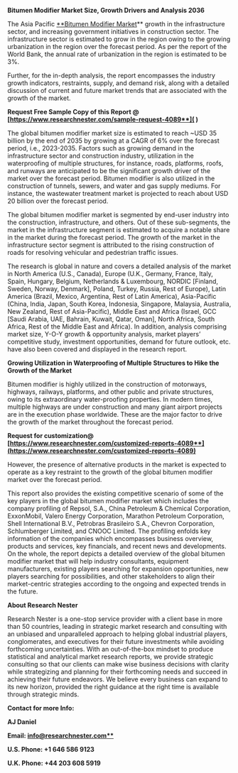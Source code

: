 ﻿**Bitumen Modifier Market Size, Growth Drivers and Analysis 2036**

The Asia Pacific [**Bitumen Modifier Market](https://www.researchnester.com/reports/bitumen-modifier-market/4089)** growth in the infrastructure sector, and increasing government initiatives in construction sector. The infrastructure sector is estimated to grow in the region owing to the growing urbanization in the region over the forecast period. As per the report of the World Bank, the annual rate of urbanization in the region is estimated to be 3%.

Further, for the in-depth analysis, the report encompasses the industry growth indicators, restraints, supply, and demand risk, along with a detailed discussion of current and future market trends that are associated with the growth of the market.

<a name="_hlk168911023"></a><a name="_hlk168911453"></a>**Request Free Sample Copy of this Report @ [https://www.researchnester.com/sample-request-4089**]( )**

The global bitumen modifier market size is estimated to reach ~USD 35 billion by the end of 2035 by growing at a CAGR of 6% over the forecast period, i.e., 2023-2035. Factors such as growing demand in the infrastructure sector and construction industry, utilization in the waterproofing of multiple structures, for instance, roads, platforms, roofs, and runways are anticipated to be the significant growth driver of the market over the forecast period. Bitumen modifier is also utilized in the construction of tunnels, sewers, and water and gas supply mediums. For instance, the wastewater treatment market is projected to reach about USD 20 billion over the forecast period. 

The global bitumen modifier market is segmented by end-user industry into the construction, infrastructure, and others. Out of these sub-segments, the market in the infrastructure segment is estimated to acquire a notable share in the market during the forecast period. The growth of the market in the infrastructure sector segment is attributed to the rising construction of roads for resolving vehicular and pedestrian traffic issues. 

The research is global in nature and covers a detailed analysis of the market in North America (U.S., Canada), Europe (U.K., Germany, France, Italy, Spain, Hungary, Belgium, Netherlands & Luxembourg, NORDIC [Finland, Sweden, Norway, Denmark], Poland, Turkey, Russia, Rest of Europe), Latin America (Brazil, Mexico, Argentina, Rest of Latin America), Asia-Pacific (China, India, Japan, South Korea, Indonesia, Singapore, Malaysia, Australia, New Zealand, Rest of Asia-Pacific), Middle East and Africa (Israel, GCC [Saudi Arabia, UAE, Bahrain, Kuwait, Qatar, Oman], North Africa, South Africa, Rest of the Middle East and Africa). In addition, analysis comprising market size, Y-O-Y growth & opportunity analysis, market players’ competitive study, investment opportunities, demand for future outlook, etc. have also been covered and displayed in the research report.

**Growing Utilization in Waterproofing of Multiple Structures to Hike the Growth of the Market**

Bitumen modifier is highly utilized in the construction of motorways, highways, railways, platforms, and other public and private structures, owing to its extraordinary water-proofing properties. In modern times, multiple highways are under construction and many giant airport projects are in the execution phase worldwide.  These are the major factor to drive the growth of the market throughout the forecast period.

**Request for customization@ [https://www.researchnester.com/customized-reports-4089**](https://www.researchnester.com/customized-reports-4089)**

However, the presence of alternative products in the market is expected to operate as a key restraint to the growth of the global bitumen modifier market over the forecast period. 

This report also provides the existing competitive scenario of some of the key players in the global bitumen modifier market which includes the company profiling of Repsol, S.A., China Petroleum & Chemical Corporation, ExxonMobil, Valero Energy Corporation, Marathon Petroleum Corporation, Shell International B.V., Petrobras Brasileiro S.A., Chevron Corporation, Schlumberger Limited, and CNOOC Limited. The profiling enfolds key information of the companies which encompasses business overview, products and services, key financials, and recent news and developments. On the whole, the report depicts a detailed overview of the global bitumen modifier market that will help industry consultants, equipment manufacturers, existing players searching for expansion opportunities, new players searching for possibilities, and other stakeholders to align their market-centric strategies according to the ongoing and expected trends in the future. 

<a name="_hlk168910495"></a>**About Research Nester**

Research Nester is a one-stop service provider with a client base in more than 50 countries, leading in strategic market research and consulting with an unbiased and unparalleled approach to helping global industrial players, conglomerates, and executives for their future investments while avoiding forthcoming uncertainties. With an out-of-the-box mindset to produce statistical and analytical market research reports, we provide strategic consulting so that our clients can make wise business decisions with clarity while strategizing and planning for their forthcoming needs and succeed in achieving their future endeavors. We believe every business can expand to its new horizon, provided the right guidance at the right time is available through strategic minds.

**Contact for more Info:**

**AJ Daniel**

**Email: [info@researchnester.com**](mailto:info@researchnester.com)**

**U.S. Phone: +1 646 586 9123** 

**U.K. Phone: +44 203 608 5919**
